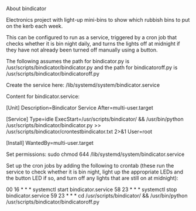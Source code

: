 About bindicator

Electronics project with light-up mini-bins to show which rubbish bins to put on the kerb each week.

This can be configured to run as a service, triggered by a cron job that checks whether it is bin night daily, and turns the lights off at midnight if they have not already been turned off manually using a button.

The following assumes the path for bindicator.py is /usr/scripts/bindicator/bindicator.py and the path for bindicatoroff.py is /usr/scripts/bindicator/bindicatoroff.py

Create the service here: /lib/systemd/system/bindicator.service

Content for bindicator.service:

[Unit]
Description=Bindicator Service
After=multi-user.target

[Service]
Type=idle
ExecStart=/usr/scripts/bindicator/ && /usr/bin/python /usr/scripts/bindicator/bindicator.py  >> /usr/scripts/bindicator/crontestbindicator.txt  2>&1
User=root

[Install]
WantedBy=multi-user.target

Set permissions:
sudo chmod 644 /lib/systemd/system/bindicator.service

Set up the cron jobs by adding the following to crontab (these run the service to check whether it is bin night, light up the appropriate LEDs and the button LED if so, and turn off any lights that are still on at midnight):

00 16 * * * systemctl start bindicator.service
58 23 * * * systemctl stop bindicator.service
59 23 * * * cd /usr/scripts/bindicator/ && /usr/bin/python /usr/scripts/bindicator/bindicatoroff.py